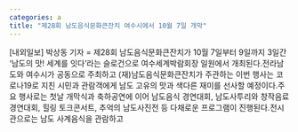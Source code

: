 ```yaml
---
categories: a
title: "제28회 남도음식문화큰잔치 여수시에서 10월 7일 개막"
---
```

[내외일보] 박상동 기자 = 제28회 남도음식문화큰잔치가 10월 7일부터 9일까지 3일간 ‘남도의 맛! 세계를 잇다’라는 슬로건으로 여수세계박람회장 일원에서 개최된다.전라남도와 여수시가 공동으로 주최하고 (재)남도음식문화큰잔치가 주관하는 이번 행사는 코로나19로 지친 시민과 관람객에게 남도 고유의 맛과 색다른 재미를 선사할 예정이다.주요 행사로는 첫날 개막식과 축하공연에 이어 남도음식 경연대회, 남도사투리와 창작음료 경연대회, 힐링 토크콘서트, 추억의 남도사진전 등 다채로운 프로그램이 진행된다.전시관으로는 남도 사계음식을 관람하고